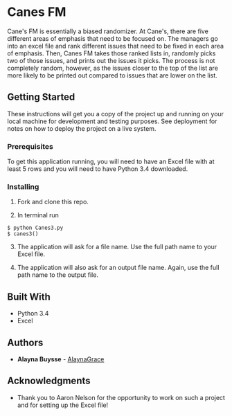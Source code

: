 # Canes FM

Cane's FM is essentially a biased randomizer. At Cane's, there are five different areas of emphasis that need to be focused on. The managers go into an excel file and rank different issues that need to be fixed in each area of emphasis. Then, Canes FM takes those ranked lists in, randomly picks two of those issues, and prints out the issues it picks. The process is not completely random, however, as the issues closer to the top of the list are more likely to be printed out compared to issues that are lower on the list.

## Getting Started

These instructions will get you a copy of the project up and running on your local machine for development and testing purposes. See deployment for notes on how to deploy the project on a live system.

### Prerequisites

To get this application running, you will need to have an Excel file with at least 5 rows and you will need to have Python 3.4 downloaded.

### Installing

1. Fork and clone this repo.

2. In terminal run

```
$ python Canes3.py
$ canes3()
```

3. The application will ask for a file name. Use the full path name to your Excel file.

4. The application will also ask for an output file name. Again, use the full path name to the output file.


## Built With

* Python 3.4
* Excel


## Authors

* **Alayna Buysse** - [AlaynaGrace](https://github.com/AlaynaGrace)

## Acknowledgments

* Thank you to Aaron Nelson for the opportunity to work on such a project and for setting up the Excel file!

